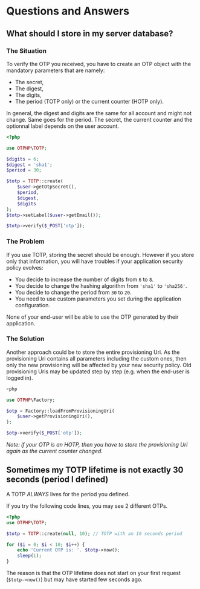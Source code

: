 # Questions and Answers

## What should I store in my server database?

### The Situation

To verify the OTP you received, you have to create an OTP object with the mandatory parameters that are namely:

* The secret,
* The digest,
* The digits,
* The period (TOTP only) or the current counter (HOTP only).

In general, the digest and digits are the same for all account and might not change.
Same goes for the period.
The secret, the current counter and the optionnal label depends on the user account.

```php
<?php

use OTPHP\TOTP;

$digits = 6;
$digest = 'sha1';
$period = 30;

$totp = TOTP::create(
    $user->getOtpSecret(),
    $period,
    $digest,
    $digits
);
$totp->setLabel($user->getEmail());

$totp->verify($_POST['otp']);
```

### The Problem

If you use TOTP, storing the secret should be enough. However if you store only that information, you will have troubles if your application security policy evolves:

* You decide to increase the number of digits from `6` to `8`.
* You decide to change the hashing algorithm from `'sha1'` to `'sha256'`.
* You decide to change the period from `30` to `20`.
* You need to use custom parameters you set during the application configuration.

None of your end-user will be able to use the OTP generated by their application.

### The Solution

Another approach could be to store the entire provisioning Uri.
As the provisioning Uri contains all parameters including the custom ones, then only the new provisioning will be affected by your new security policy.
Old provisioning Uris may be updated step by step (e.g. when the end-user is logged in).

```php
<php

use OTPHP\Factory;

$otp = Factory::loadFromProvisioningUri(
    $user->getProvisioningUri(),
);

$otp->verify($_POST['otp']);
```

*Note: if your OTP is an HOTP, then you have to store the provisioning Uri again as the current counter changed.*

## Sometimes my TOTP lifetime is not exactly 30 seconds (period I defined)

A TOTP _ALWAYS_ lives for the period you defined.

If you try the following code lines, you may see 2 different OTPs.

```php
<?php
use OTPHP\TOTP;

$totp = TOTP::create(null, 10); // TOTP with an 10 seconds period

for ($i = 0; $i < 10; $i++) {
    echo 'Current OTP is: '. $totp->now();
    sleep(1);
}
```

The reason is that the OTP lifetime does not start on your first request (`$totp->now()`)
but may have started few seconds ago.
